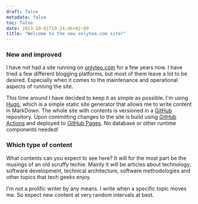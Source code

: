 ```yaml
---
draft: false
metadata: false
toc: false
date: 2023-10-01T19:24:46+02:00
title: "Welcome to the new onlyteo.com site!"
---
```


### New and improved

I have not had a site running on [onlyteo.com](https://onlyteo.com) for a few years now. I have tried a few different blogging platforms, but most of them leave a lot to be desired. Especially when it comes to the maintenance and operational aspects of running the site.

This time around I have decided to keep it as simple as possible. I'm using [Hugo](https://gohugo.io), which is a simple static site generator that allows me to write content in MarkDown. The whole site with contents is versioned in a [GitHub](https://github.com) repository. Upon committing changes to the site is build using [GitHub Actions](https://docs.github.com/en/actions) and deployed to [GitHub Pages](https://docs.github.com/en/pages). No database or other runtime components needed!

### Which type of content

What contents can you expect to see here? It will for the most part be the musings of an old scruffy techie. Mainly it will be articles about technology, software development, technical architecture, software methodologies and other topics that tech geeks enjoy.

I'm not a prolific writer by any means. I write when a specific topic moves me. So expect new content at very random intervals at best.
